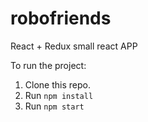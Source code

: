 # robofriends
React + Redux small react APP

To run the project:

1. Clone this repo.
2. Run `npm install`
3. Run `npm start`
